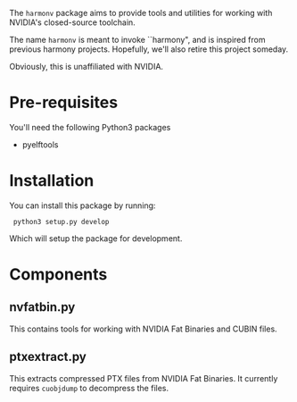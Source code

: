The `harmonv` package aims to provide tools and utilities for working
with NVIDIA's closed-source toolchain.

The name `harmonv` is meant to invoke ``harmony", and is inspired from
previous harmony projects. Hopefully, we'll also retire this project
someday.

Obviously, this is unaffiliated with NVIDIA.

# Pre-requisites

You'll need the following Python3 packages

  - pyelftools

# Installation

You can install this package by running:

     python3 setup.py develop

Which will setup the package for development.

# Components

## nvfatbin.py

This contains tools for working with NVIDIA Fat Binaries and CUBIN files.

## ptxextract.py

This extracts compressed PTX files from NVIDIA Fat Binaries. It
currently requires `cuobjdump` to decompress the files.